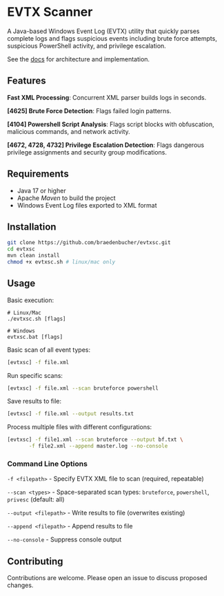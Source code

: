 # EVTX Scanner

A Java-based Windows Event Log (EVTX) utility that quickly parses complete logs and flags suspicious events including brute force attempts, suspicious PowerShell activity, and privilege escalation. 

See the [docs](DOCS.md) for architecture and implementation.

## Features

**Fast XML Processing**: Concurrent XML parser builds logs in seconds.

**\[4625] Brute Force Detection**: Flags failed login patterns\.

**\[4104] Powershell Script Analysis**: Flags script blocks with obfuscation, malicious commands, and network activity.

**\[4672, 4728, 4732] Privilege Escalation Detection**: Flags dangerous privilege assignments and security group modifications.

## Requirements

- Java 17 or higher
- Apache *Maven* to build the project
- Windows Event Log files exported to XML format

## Installation

```bash
git clone https://github.com/braedenbucher/evtxsc.git
cd evtxsc
mvn clean install
chmod +x evtxsc.sh # linux/mac only
```

## Usage

Basic execution:
```
# Linux/Mac
./evtxsc.sh [flags]

# Windows
evtxsc.bat [flags]
```

Basic scan of all event types:
```bash
[evtxsc] -f file.xml
```

Run specific scans:
```bash
[evtxsc] -f file.xml --scan bruteforce powershell
```

Save results to file:
```bash
[evtxsc] -f file.xml --output results.txt
```

Process multiple files with different configurations:
```bash
[evtxsc] -f file1.xml --scan bruteforce --output bf.txt \
       -f file2.xml --append master.log --no-console
```

### Command Line Options

`-f <filepath>` - Specify EVTX XML file to scan (required, repeatable)

`--scan <types>` - Space-separated scan types: `bruteforce`, `powershell`, `privesc` (default: all)

`--output <filepath>` - Write results to file (overwrites existing)

`--append <filepath>` - Append results to file

`--no-console` - Suppress console output

## Contributing

Contributions are welcome. Please open an issue to discuss proposed changes.




